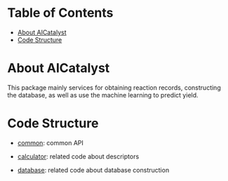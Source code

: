 # Table of Contents

- [About AICatalyst](#about-aicatalyst)
- [Code Structure](#code-structure)

# About AICatalyst

This package mainly services for obtaining reaction records, constructing the database, 
as well as use the machine learning to predict yield.

# Code Structure

- [common](AICatalysis/common): common API

- [calculator](AICatalysis/calculator): related code about descriptors

- [database](AICatalysis/database): related code about database construction
